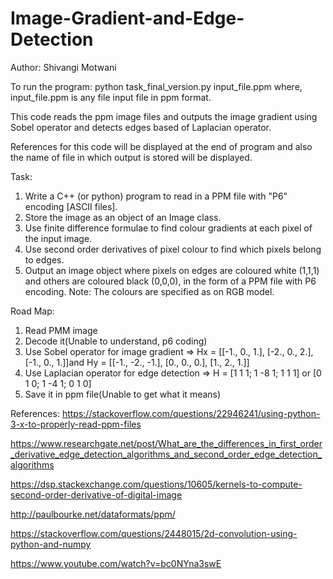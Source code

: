 # Image-Gradient-and-Edge-Detection

Author: Shivangi Motwani

To run the program: python task_final_version.py input_file.ppm
where, input_file.ppm is any file input file in ppm format.

This code reads the ppm image files and outputs the image gradient using Sobel 
operator and detects edges based of Laplacian operator.

References for this code will be displayed at the end of program and also 
the name of file in which output is stored will be displayed.

Task:
1) Write a C++ (or python) program to read in a PPM file with "P6" encoding [ASCII files].
2) Store the image as an object of an Image class.
3) Use finite difference formulae to find colour gradients at each pixel of the input image.
4) Use second order derivatives of pixel colour to find which pixels belong to edges.
5) Output an image object where pixels on edges are coloured white (1,1,1) and others are coloured black (0,0,0), in the form of a PPM file with P6 encoding.
Note: The colours are specified as on RGB model.

Road Map:
1) Read PMM image
2) Decode it(Unable to understand, p6 coding)
3) Use Sobel operator for image gradient =>  Hx = [[-1., 0., 1.], [-2., 0., 2.], [-1., 0., 1.]]and Hy = [[-1., -2., -1.], [0., 0., 0.], [1., 2., 1.]]
4) Use Laplacian operator for edge detection => H = [1 1 1; 1 -8 1; 1 1 1] or [0 1 0; 1 -4 1; 0 1 0] 
5) Save it in ppm file(Unable to get what it means)


References:
https://stackoverflow.com/questions/22946241/using-python-3-x-to-properly-read-ppm-files

https://www.researchgate.net/post/What_are_the_differences_in_first_order_derivative_edge_detection_algorithms_and_second_order_edge_detection_algorithms

https://dsp.stackexchange.com/questions/10605/kernels-to-compute-second-order-derivative-of-digital-image

http://paulbourke.net/dataformats/ppm/

https://stackoverflow.com/questions/2448015/2d-convolution-using-python-and-numpy

https://www.youtube.com/watch?v=bc0NYna3swE
